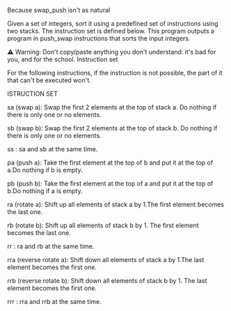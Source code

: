 Because swap_push isn't as natural

Given a set of integers, sort it using a predefined set of instructions using two stacks. The instruction set is defined below. This program outputs a program in push_swap instructions that sorts the input integers.

⚠️ Warning: Don't copy/paste anything you don't understand: it's bad for you, and for the school.
Instruction set

For the following instructions, if the instruction is not possible, the part of it that can't be executed won't.

ISTRUCTION SET

sa (swap a): Swap the first 2 elements at the top of stack a. Do nothing if there is only one or no elements.

sb (swap b): Swap the first 2 elements at the top of stack b. Do nothing if there is only one or no elements.

ss : sa and sb at the same time.

pa (push a): Take the first element at the top of b and put it at the top of a.Do nothing if b is empty.

pb (push b): Take the first element at the top of a and put it at the top of b.Do nothing if a is empty.

ra (rotate a): Shift up all elements of stack a by 1.The first element becomes the last one.

rb (rotate b): Shift up all elements of stack b by 1. The first element becomes the last one.

rr : ra and rb at the same time.

rra (reverse rotate a): Shift down all elements of stack a by 1.The last element becomes the first one.

rrb (reverse rotate b): Shift down all elements of stack b by 1. The last element becomes the first one.

rrr : rra and rrb at the same time.
